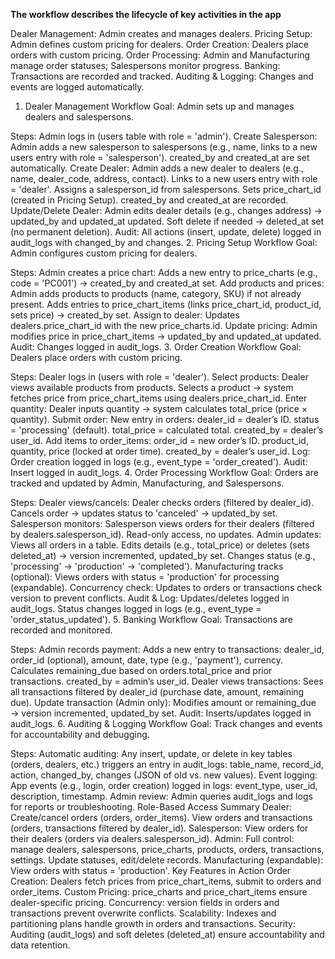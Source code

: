 **The workflow describes the lifecycle of key activities in the app**

Dealer Management: Admin creates and manages dealers.
Pricing Setup: Admin defines custom pricing for dealers.
Order Creation: Dealers place orders with custom pricing.
Order Processing: Admin and Manufacturing manage order statuses; Salespersons monitor progress.
Banking: Transactions are recorded and tracked.
Auditing & Logging: Changes and events are logged automatically.

1. Dealer Management Workflow
Goal: Admin sets up and manages dealers and salespersons.

Steps:
Admin logs in (users table with role = 'admin').
Create Salesperson:
Admin adds a new salesperson to salespersons (e.g., name, links to a new users entry with role = 'salesperson').
created_by and created_at are set automatically.
Create Dealer:
Admin adds a new dealer to dealers (e.g., name, dealer_code, address, contact).
Links to a new users entry with role = 'dealer'.
Assigns a salesperson_id from salespersons.
Sets price_chart_id (created in Pricing Setup).
created_by and created_at are recorded.
Update/Delete Dealer:
Admin edits dealer details (e.g., changes address) → updated_by and updated_at updated.
Soft delete if needed → deleted_at set (no permanent deletion).
Audit: All actions (insert, update, delete) logged in audit_logs with changed_by and changes.
2. Pricing Setup Workflow
Goal: Admin configures custom pricing for dealers.

Steps:
Admin creates a price chart:
Adds a new entry to price_charts (e.g., code = 'PC001') → created_by and created_at set.
Add products and prices:
Admin adds products to products (name, category, SKU) if not already present.
Adds entries to price_chart_items (links price_chart_id, product_id, sets price) → created_by set.
Assign to dealer:
Updates dealers.price_chart_id with the new price_charts.id.
Update pricing:
Admin modifies price in price_chart_items → updated_by and updated_at updated.
Audit: Changes logged in audit_logs.
3. Order Creation Workflow
Goal: Dealers place orders with custom pricing.

Steps:
Dealer logs in (users with role = 'dealer').
Select products:
Dealer views available products from products.
Selects a product → system fetches price from price_chart_items using dealers.price_chart_id.
Enter quantity:
Dealer inputs quantity → system calculates total_price (price × quantity).
Submit order:
New entry in orders:
dealer_id = dealer’s ID.
status = 'processing' (default).
total_price = calculated total.
created_by = dealer’s user_id.
Add items to order_items:
order_id = new order’s ID.
product_id, quantity, price (locked at order time).
created_by = dealer’s user_id.
Log: Order creation logged in logs (e.g., event_type = 'order_created').
Audit: Insert logged in audit_logs.
4. Order Processing Workflow
Goal: Orders are tracked and updated by Admin, Manufacturing, and Salespersons.

Steps:
Dealer views/cancels:
Dealer checks orders (filtered by dealer_id).
Cancels order → updates status to 'canceled' → updated_by set.
Salesperson monitors:
Salesperson views orders for their dealers (filtered by dealers.salesperson_id).
Read-only access, no updates.
Admin updates:
Views all orders in a table.
Edits details (e.g., total_price) or deletes (sets deleted_at) → version incremented, updated_by set.
Changes status (e.g., 'processing' → 'production' → 'completed').
Manufacturing tracks (optional):
Views orders with status = 'production' for processing (expandable).
Concurrency check:
Updates to orders or transactions check version to prevent conflicts.
Audit & Log:
Updates/deletes logged in audit_logs.
Status changes logged in logs (e.g., event_type = 'order_status_updated').
5. Banking Workflow
Goal: Transactions are recorded and monitored.

Steps:
Admin records payment:
Adds a new entry to transactions:
dealer_id, order_id (optional), amount, date, type (e.g., 'payment'), currency.
Calculates remaining_due based on orders.total_price and prior transactions.
created_by = admin’s user_id.
Dealer views transactions:
Sees all transactions filtered by dealer_id (purchase date, amount, remaining due).
Update transaction (Admin only):
Modifies amount or remaining_due → version incremented, updated_by set.
Audit: Inserts/updates logged in audit_logs.
6. Auditing & Logging Workflow
Goal: Track changes and events for accountability and debugging.

Steps:
Automatic auditing:
Any insert, update, or delete in key tables (orders, dealers, etc.) triggers an entry in audit_logs:
table_name, record_id, action, changed_by, changes (JSON of old vs. new values).
Event logging:
App events (e.g., login, order creation) logged in logs:
event_type, user_id, description, timestamp.
Admin review:
Admin queries audit_logs and logs for reports or troubleshooting.
Role-Based Access Summary
Dealer:
Create/cancel orders (orders, order_items).
View orders and transactions (orders, transactions filtered by dealer_id).
Salesperson:
View orders for their dealers (orders via dealers.salesperson_id).
Admin:
Full control: manage dealers, salespersons, price_charts, products, orders, transactions, settings.
Update statuses, edit/delete records.
Manufacturing (expandable):
View orders with status = 'production'.
Key Features in Action
Order Creation: Dealers fetch prices from price_chart_items, submit to orders and order_items.
Custom Pricing: price_charts and price_chart_items ensure dealer-specific pricing.
Concurrency: version fields in orders and transactions prevent overwrite conflicts.
Scalability: Indexes and partitioning plans handle growth in orders and transactions.
Security: Auditing (audit_logs) and soft deletes (deleted_at) ensure accountability and data retention.